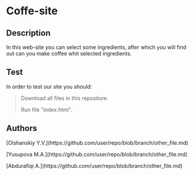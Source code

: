 # Coffe-site

## Description
In this web-site you can select some ingredients, after which you will find out can you make coffee whit selected ingredients.

## Test
In order to test our site you should:
> <p>Download all files in this repositore.</p>
> <p>Run file "index.html".</p>

## Authors
<p>[Olshanskiy Y.V.](https://github.com/user/repo/blob/branch/other_file.md)</p>
<p>[Yusupova M.A.](https://github.com/user/repo/blob/branch/other_file.md)</p>
<p>[Abdurafiqi A.](https://github.com/user/repo/blob/branch/other_file.md)</p>
